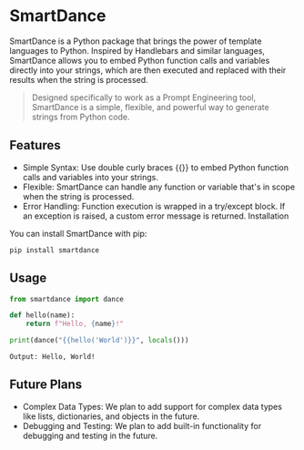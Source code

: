 # SmartDance

SmartDance is a Python package that brings the power of template languages to Python. Inspired by Handlebars and similar languages, SmartDance allows you to embed Python function calls and variables directly into your strings, which are then executed and replaced with their results when the string is processed.

> Designed specifically to work as a Prompt Engineering tool, SmartDance is a simple, flexible, and powerful way to generate strings from Python code.

## Features

- Simple Syntax: Use double curly braces {{}} to embed Python function calls and variables into your strings.
- Flexible: SmartDance can handle any function or variable that's in scope when the string is processed.
- Error Handling: Function execution is wrapped in a try/except block. If an exception is raised, a custom error message is returned.
Installation

You can install SmartDance with pip:

```
pip install smartdance
```

## Usage

```py
from smartdance import dance

def hello(name):
    return f"Hello, {name}!"

print(dance("{{hello('World')}}", locals()))
```

```
Output: Hello, World!
```

## Future Plans

- Complex Data Types: We plan to add support for complex data types like lists, dictionaries, and objects in the future.
- Debugging and Testing: We plan to add built-in functionality for debugging and testing in the future.
